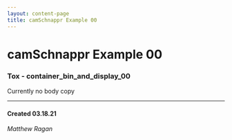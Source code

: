 ```yaml
---
layout: content-page
title: camSchnappr Example 00
---
```


# camSchnappr Example 00
### Tox - container_bin_and_display_00  

Currently no body copy 

---
#### Created 03.18.21
*Matthew Ragan*